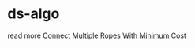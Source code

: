 # ds-algo

read more [Connect Multiple Ropes With Minimum Cost](https://wesome.org/connect-multiple-ropes-minimum-cost)


